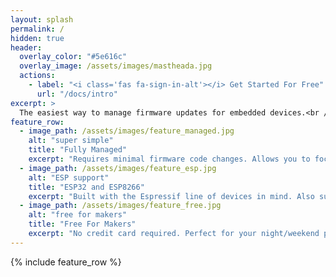 ```yaml
---
layout: splash
permalink: /
hidden: true
header:
  overlay_color: "#5e616c"
  overlay_image: /assets/images/mastheada.jpg
  actions:
    - label: "<i class='fas fa-sign-in-alt'></i> Get Started For Free"
      url: "/docs/intro"
excerpt: >
  The easiest way to manage firmware updates for embedded devices.<br />
feature_row:
  - image_path: /assets/images/feature_managed.jpg
    alt: "super simple"
    title: "Fully Managed"
    excerpt: "Requires minimal firmware code changes. Allows you to focus on writing firmware instead of how to deliver it."
  - image_path: /assets/images/feature_esp.jpg
    alt: "ESP support"
    title: "ESP32 and ESP8266"
    excerpt: "Built with the Espressif line of devices in mind. Also supports the ESP Arduino Core library out of the box."
  - image_path: /assets/images/feature_free.jpg
    alt: "free for makers"
    title: "Free For Makers"
    excerpt: "No credit card required. Perfect for your night/weekend projects or to get your own product idea started."  
---
```


{% include feature_row %}
